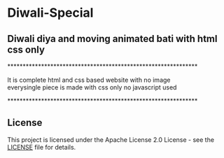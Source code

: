 # Diwali-Special
<h2>Diwali diya and moving animated bati with html css only</h2>

<p>**************************************************************</p>

<p>It is complete html and css based website with no image <br>
everysingle piece is made with css only no javascript used</p>

<p>**************************************************************</p>

## License

This project is licensed under the Apache License 2.0 License - see the [LICENSE](LICENSE) file for details.
